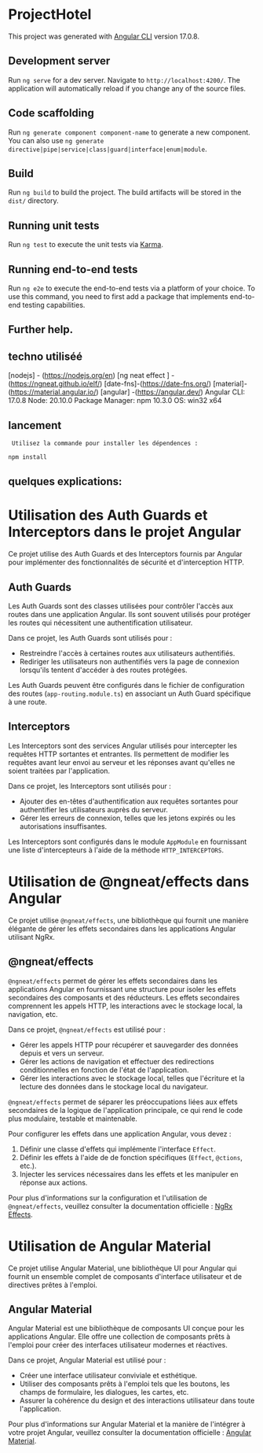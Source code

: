 # ProjectHotel

This project was generated with [Angular CLI](https://github.com/angular/angular-cli) version 17.0.8.

## Development server

Run `ng serve` for a dev server. Navigate to `http://localhost:4200/`. The application will automatically reload if you change any of the source files.

## Code scaffolding

Run `ng generate component component-name` to generate a new component. You can also use `ng generate directive|pipe|service|class|guard|interface|enum|module`.

## Build

Run `ng build` to build the project. The build artifacts will be stored in the `dist/` directory.

## Running unit tests

Run `ng test` to execute the unit tests via [Karma](https://karma-runner.github.io).

## Running end-to-end tests

Run `ng e2e` to execute the end-to-end tests via a platform of your choice. To use this command, you need to first add a package that implements end-to-end testing capabilities.

## Further help.

## techno utiliséé

[nodejs] - (https://nodejs.org/en)
[ng neat effect ] -(https://ngneat.github.io/elf/) 
[date-fns]-(https://date-fns.org/)
[material]- (https://material.angular.io/)
[angular] -(https://angular.dev/)
Angular CLI: 17.0.8
Node: 20.10.0
Package Manager: npm 10.3.0
OS: win32 x64


## lancement

     Utilisez la commande pour installer les dépendences :

   ```bash
   npm install
   ```
   

## quelques explications:
# Utilisation des Auth Guards et Interceptors dans le projet Angular

Ce projet utilise des Auth Guards et des Interceptors fournis par Angular pour implémenter des fonctionnalités de sécurité et d'interception HTTP.

## Auth Guards

Les Auth Guards sont des classes utilisées pour contrôler l'accès aux routes dans une application Angular. Ils sont souvent utilisés pour protéger les routes qui nécessitent une authentification utilisateur.

Dans ce projet, les Auth Guards sont utilisés pour :

- Restreindre l'accès à certaines routes aux utilisateurs authentifiés.
- Rediriger les utilisateurs non authentifiés vers la page de connexion lorsqu'ils tentent d'accéder à des routes protégées.

Les Auth Guards peuvent être configurés dans le fichier de configuration des routes (`app-routing.module.ts`) en associant un Auth Guard spécifique à une route.

## Interceptors

Les Interceptors sont des services Angular utilisés pour intercepter les requêtes HTTP sortantes et entrantes. Ils permettent de modifier les requêtes avant leur envoi au serveur et les réponses avant qu'elles ne soient traitées par l'application.

Dans ce projet, les Interceptors sont utilisés pour :

- Ajouter des en-têtes d'authentification aux requêtes sortantes pour authentifier les utilisateurs auprès du serveur.
- Gérer les erreurs de connexion, telles que les jetons expirés ou les autorisations insuffisantes.

Les Interceptors sont configurés dans le module `AppModule` en fournissant une liste d'intercepteurs à l'aide de la méthode `HTTP_INTERCEPTORS`.




# Utilisation de @ngneat/effects dans Angular

Ce projet utilise `@ngneat/effects`, une bibliothèque qui fournit une manière élégante de gérer les effets secondaires dans les applications Angular utilisant NgRx.

## @ngneat/effects

`@ngneat/effects` permet de gérer les effets secondaires dans les applications Angular en fournissant une structure pour isoler les effets secondaires des composants et des réducteurs. Les effets secondaires comprennent les appels HTTP, les interactions avec le stockage local, la navigation, etc.

Dans ce projet, `@ngneat/effects` est utilisé pour :

- Gérer les appels HTTP pour récupérer et sauvegarder des données depuis et vers un serveur.
- Gérer les actions de navigation et effectuer des redirections conditionnelles en fonction de l'état de l'application.
- Gérer les interactions avec le stockage local, telles que l'écriture et la lecture des données dans le stockage local du navigateur.

`@ngneat/effects` permet de séparer les préoccupations liées aux effets secondaires de la logique de l'application principale, ce qui rend le code plus modulaire, testable et maintenable.

Pour configurer les effets dans une application Angular, vous devez :

1. Définir une classe d'effets qui implémente l'interface `Effect`.
2. Définir les effets à l'aide de de fonction spécifiques (`Effect`, `@ctions`, etc.).
3. Injecter les services nécessaires dans les effets et les manipuler en réponse aux actions.

Pour plus d'informations sur la configuration et l'utilisation de `@ngneat/effects`, veuillez consulter la documentation officielle : [NgRx Effects](https://ngneat.github.io/elf/).


# Utilisation de Angular Material

Ce projet utilise Angular Material, une bibliothèque UI pour Angular qui fournit un ensemble complet de composants d'interface utilisateur et de directives prêtes à l'emploi.

## Angular Material

Angular Material est une bibliothèque de composants UI conçue pour les applications Angular. Elle offre une collection de composants prêts à l'emploi pour créer des interfaces utilisateur modernes et réactives.

Dans ce projet, Angular Material est utilisé pour :

- Créer une interface utilisateur conviviale et esthétique.
- Utiliser des composants prêts à l'emploi tels que les boutons, les champs de formulaire, les dialogues, les cartes, etc.
- Assurer la cohérence du design et des interactions utilisateur dans toute l'application.

Pour plus d'informations sur Angular Material et la manière de l'intégrer à votre projet Angular, veuillez consulter la documentation officielle : [Angular Material](https://material.angular.io/).
